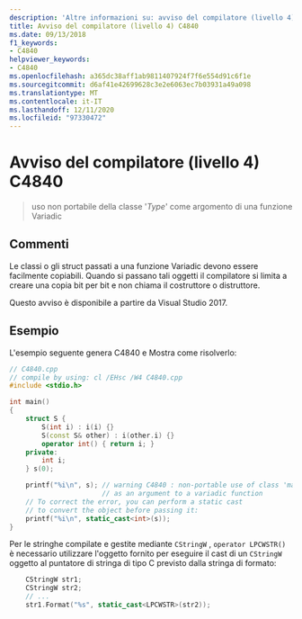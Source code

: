 ```yaml
---
description: 'Altre informazioni su: avviso del compilatore (livello 4) C4840'
title: Avviso del compilatore (livello 4) C4840
ms.date: 09/13/2018
f1_keywords:
- C4840
helpviewer_keywords:
- C4840
ms.openlocfilehash: a365dc38aff1ab9811407924f7f6e554d91c6f1e
ms.sourcegitcommit: d6af41e42699628c3e2e6063ec7b03931a49a098
ms.translationtype: MT
ms.contentlocale: it-IT
ms.lasthandoff: 12/11/2020
ms.locfileid: "97330472"
---
```

# <a name="compiler-warning-level-4-c4840"></a>Avviso del compilatore (livello 4) C4840

> uso non portabile della classe '*Type*' come argomento di una funzione Variadic

## <a name="remarks"></a>Commenti

Le classi o gli struct passati a una funzione Variadic devono essere facilmente copiabili. Quando si passano tali oggetti il compilatore si limita a creare una copia bit per bit e non chiama il costruttore o distruttore.

Questo avviso è disponibile a partire da Visual Studio 2017.

## <a name="example"></a>Esempio

L'esempio seguente genera C4840 e Mostra come risolverlo:

```cpp
// C4840.cpp
// compile by using: cl /EHsc /W4 C4840.cpp
#include <stdio.h>

int main()
{
    struct S {
        S(int i) : i(i) {}
        S(const S& other) : i(other.i) {}
        operator int() { return i; }
    private:
        int i;
    } s(0);

    printf("%i\n", s); // warning C4840 : non-portable use of class 'main::S'
                       // as an argument to a variadic function
    // To correct the error, you can perform a static cast
    // to convert the object before passing it:
    printf("%i\n", static_cast<int>(s));
}
```

Per le stringhe compilate e gestite mediante `CStringW` , `operator LPCWSTR()` è necessario utilizzare l'oggetto fornito per eseguire il cast di un `CStringW` oggetto al puntatore di stringa di tipo C previsto dalla stringa di formato:

```cpp
    CStringW str1;
    CStringW str2;
    // ...
    str1.Format("%s", static_cast<LPCWSTR>(str2));
```
